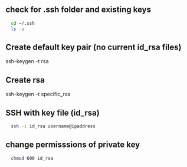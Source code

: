 ## check for .ssh folder and existing keys
```bash
  cd ~/.ssh
  ls -a
```

## Create default key pair (no current id_rsa files)
ssh-keygen -t rsa

## Create rsa
ssh-keygen -t specific_rsa

## SSH with key file (id_rsa)
```bash
  ssh -i id_rsa username@ipaddress
```
## change permisssions of private key
```bash
  chmod 600 id_rsa
```
